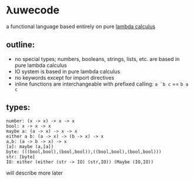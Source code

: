 # λuwecode
a functional language based entirely on pure [lambda calculus](https://en.wikipedia.org/wiki/Lambda_calculus)
## outline:
- no special types; numbers, booleans, strings, lists, etc. are based in pure lambda calculus
- IO system is based in pure lambda calculus
- no keywords except for import directives
- inline functions are interchangeable with prefixed calling: ``a `b c`` == `b a c`
## types:
```
number: (x -> x) -> x -> x
bool: x -> x -> x
maybe a: (a -> x) -> x -> x
either a b: (a -> x) -> (b -> x) -> x
a,b: (a -> b -> x) -> x
[a]: maybe (a,[a])
byte: (((bool,bool),(bool,bool)),((bool,bool),(bool,bool)))
str: [byte]
IO: either (either (str -> IO) (str,IO)) (Maybe (IO,IO))
```
will describe more later
